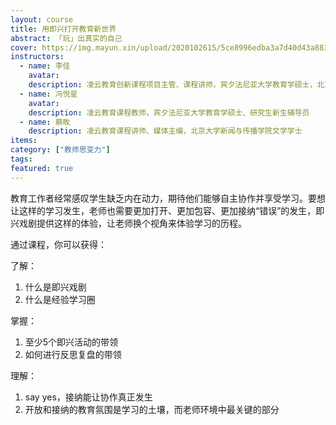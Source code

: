 ```yaml
---
layout: course
title: 用即兴打开教育新世界
abstract: 「玩」出真实的自己
cover: https://img.mayun.xin/upload/2020102615/5ce8996edba3a7d40d43a883a7384408.jpg
instructors:
  - name: 李佳
    avatar: 
    description: 凌云教育创新课程项目主管、课程讲师，宾夕法尼亚大学教育学硕士，北京师范大学心理学学士
  - name: 冯悦星
    avatar: 
    description: 凌云教育课程教师，宾夕法尼亚大学教育学硕士、研究生新生辅导员
  - name: 蔡畋
    description: 凌云教育课程讲师、媒体主编，北京大学新闻与传播学院文学学士
items: 
category: ["教师思变力"]
tags:
featured: true
---
```


教育工作者经常感叹学生缺乏内在动力，期待他们能够自主协作并享受学习。要想让这样的学习发生，老师也需要更加打开、更加包容、更加接纳“错误”的发生，即兴戏剧提供这样的体验，让老师换个视角来体验学习的历程。

通过课程，你可以获得：

了解：
1. 什么是即兴戏剧
2. 什么是经验学习圈

掌握：
1. 至少5个即兴活动的带领
2. 如何进行反思复盘的带领

理解：
1. say yes，接纳能让协作真正发生
2. 开放和接纳的教育氛围是学习的土壤，而老师环境中最关键的部分